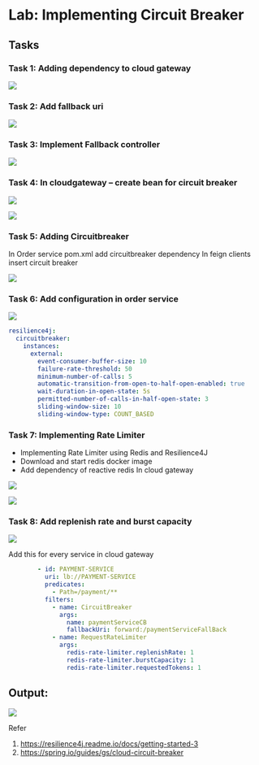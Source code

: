 # Lab: Implementing Circuit Breaker
## Tasks
### Task 1: Adding dependency to cloud gateway

![](./images/image12-1.png)

### Task 2: Add fallback uri

![](./images/image12-2.png)

### Task 3: Implement Fallback controller

![](./images/image12-3.png)

### Task 4: In cloudgateway – create bean for circuit breaker

![](./images/image12-4.png)

![](./images/image12-5.png)

### Task 5: Adding Circuitbreaker

In Order service pom.xml add circuitbreaker dependency
In feign clients insert circuit breaker

![](./images/image12-6.png)

### Task 6: Add configuration in order service

![](./images/image12-7.png)

```yaml
resilience4j:
  circuitbreaker:
    instances:
      external:
        event-consumer-buffer-size: 10
        failure-rate-threshold: 50
        minimum-number-of-calls: 5
        automatic-transition-from-open-to-half-open-enabled: true
        wait-duration-in-open-state: 5s
        permitted-number-of-calls-in-half-open-state: 3
        sliding-window-size: 10
        sliding-window-type: COUNT_BASED
```

### Task 7: Implementing Rate Limiter 

* Implementing Rate Limiter using Redis and Resilience4J
* Download and start redis docker image
* Add dependency of reactive redis In cloud gateway

![](./images/image12-8.png)

![](./images/image12-9.png)

### Task 8: Add replenish rate and burst capacity

![](./images/image12-10.png)

Add this for every service in cloud gateway

```yaml
        - id: PAYMENT-SERVICE
          uri: lb://PAYMENT-SERVICE
          predicates:
            - Path=/payment/**
          filters:
            - name: CircuitBreaker
              args:
                name: paymentServiceCB
                fallbackUri: forward:/paymentServiceFallBack
            - name: RequestRateLimiter
              args:
                redis-rate-limiter.replenishRate: 1
                redis-rate-limiter.burstCapacity: 1
                redis-rate-limiter.requestedTokens: 1
```

## Output:

![](./images/image12-11.png)


Refer
1. https://resilience4j.readme.io/docs/getting-started-3
2. https://spring.io/guides/gs/cloud-circuit-breaker
   